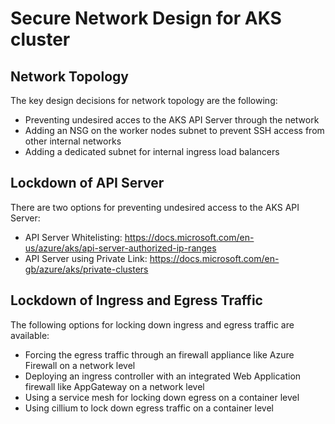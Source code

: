 # Secure Network Design for AKS cluster

## Network Topology
The key design decisions for network topology are the following:
- Preventing undesired acces to the AKS API Server through the network
- Adding an NSG on the worker nodes subnet to prevent SSH access from other internal networks
- Adding a dedicated subnet for internal ingress load balancers


## Lockdown of API Server
There are two options for preventing undesired access to the AKS API Server:
- API Server Whitelisting: https://docs.microsoft.com/en-us/azure/aks/api-server-authorized-ip-ranges
- API Server using Private Link: https://docs.microsoft.com/en-gb/azure/aks/private-clusters

## Lockdown of Ingress and Egress Traffic
The following options for locking down ingress and egress traffic are available:
- Forcing the egress traffic through an firewall appliance like Azure Firewall on a network level
- Deploying an ingress controller with an integrated Web Application firewall like AppGateway on a network level
- Using a service mesh for locking down egress on a container level
- Using cillium to lock down egress traffic on a container level
